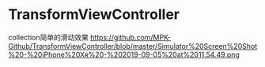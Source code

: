 # TransformViewController
collection简单的滑动效果
https://github.com/MPK-Github/TransformViewController/blob/master/Simulator%20Screen%20Shot%20-%20iPhone%20Xʀ%20-%202019-09-05%20at%2011.54.49.png
